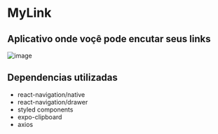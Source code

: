 # MyLink

## Aplicativo onde voçê pode encutar seus links 
![image](https://user-images.githubusercontent.com/92237773/201020809-6c4a954d-660b-4eb2-a0ab-3b716c484191.png)



## Dependencias utilizadas 
  
  - react-navigation/native
  - react-navigation/drawer
  - styled components
  - expo-clipboard
  - axios
